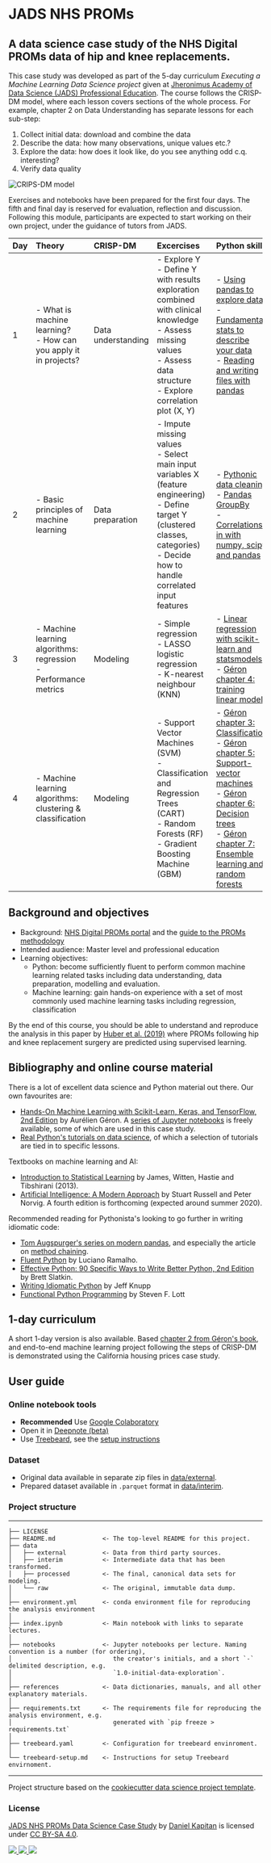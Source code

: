 # JADS NHS PROMs

## A data science case study of the NHS Digital PROMs data of hip and knee replacements.

This case study was developed as part of the 5-day curriculum _Executing a Machine Learning Data Science project_ given at [Jheronimus Academy of Data Science (JADS) Professional Education](https://jads.nl/business.html). The course follows the CRISP-DM model, where each lesson covers sections of the whole process. For example, chapter 2 on Data Understanding has separate lessons for each sub-step:

  1. Collect initial data: download and combine the data
  2. Describe the data: how many observations, unique values etc.?
  3. Explore the data: how does it look like, do you see anything odd c.q. interesting?
  4. Verify data quality

![CRIPS-DM model](https://github.com/dkapitan/jads-nhs-proms-hko/blob/master/references/crisp_visualguide.png?raw=true)

Exercises and notebooks have been prepared for the first four days. The fifth and final day is reserved for evaluation, reflection and discussion. Following this module, participants are expected to start working on their own project, under the guidance of tutors from JADS.

|Day |Theory |CRISP-DM |Excercises |Python skills|
|:---|:------|:--------|:----------|:------------|
|1 | - What is machine learning?<br>- How can you apply it in projects? | Data understanding | - Explore Y<br> - Define Y with results exploration combined with clinical knowledge<br> - Assess missing values<br> - Assess data structure<br> - Explore correlation plot (X, Y) | - [Using pandas to explore data](https://realpython.com/pandas-python-explore-dataset/)<br>- [Fundamental stats to describe your data](https://realpython.com/python-statistics/)<br>- [Reading and writing files with pandas](https://realpython.com/pandas-read-write-files/) |
|2 | - Basic principles of machine learning | Data preparation | - Impute missing values<br> - Select main input variables X (feature engineering)<br> - Define target Y (clustered classes, categories)<br> - Decide how to handle correlated input features | - [Pythonic data cleaning](https://realpython.com/python-data-cleaning-numpy-pandas/)<br>- [Pandas GroupBy](https://realpython.com/pandas-groupby/)<br> - [Correlations in with numpy, scipy and pandas](https://realpython.com/numpy-scipy-pandas-correlation-python/)|
|3 | - Machine learning algorithms: regression<br> - Performance metrics | Modeling | - Simple regression<br> - LASSO logistic regression<br> - K-nearest neighbour (KNN)<br>  | - [Linear regression with scikit-learn and statsmodels](https://realpython.com/linear-regression-in-python/)<br> - [Géron chapter 4: training linear models](https://github.com/ageron/handson-ml2/blob/master/04_training_linear_models.ipynb) |
|4 | - Machine learning algorithms: clustering & classification | Modeling | - Support Vector Machines (SVM)<br> - Classification and Regression Trees (CART)<br> - Random Forests (RF)<br> - Gradient Boosting Machine (GBM) | - [Géron chapter 3: Classification](https://github.com/ageron/handson-ml2/blob/master/03_classification.ipynb)<br>- [Géron chapter 5: Support-vector machines](https://github.com/ageron/handson-ml2/blob/master/05_support_vector_machines.ipynb)<br> - [Géron chapter 6: Decision trees](https://github.com/ageron/handson-ml2/blob/master/06_decision_trees.ipynb)<br> - [Géron chapter 7: Ensemble learning and random forests](https://github.com/ageron/handson-ml2/blob/master/07_ensemble_learning_and_random_forests.ipynb)|

## Background and objectives

* Background: [NHS Digital PROMs portal](https://digital.nhs.uk/data-and-information/data-tools-and-services/data-services/patient-reported-outcome-measures-proms#case-studies) and the [guide to the PROMs methodology](https://digital.nhs.uk/binaries/content/assets/legacy/pdf/g/t/proms_guide_v12.pdf)
* Intended audience: Master level and professional education
* Learning objectives:
  * Python: become sufficiently fluent to perform common machine learning related tasks including data understanding, data preparation, modelling and evaluation.
  * Machine learning: gain hands-on experience with a set of most commonly used machine learning tasks including regression, classification

By the end of this course, you should be able to understand and reproduce the analysis in this paper by [Huber et al. (2019)](https://github.com/dkapitan/jads-nhs-proms/blob/master/references/huber2019predicting.pdf) where PROMs following hip and knee replacement surgery are predicted using supervised learning.

## Bibliography and online course material

There is a lot of excellent data science and Python material out there. Our own favourites are:

* [Hands-On Machine Learning with Scikit-Learn, Keras, and TensorFlow, 2nd Edition](https://www.oreilly.com/library/view/hands-on-machine-learning/9781492032632/) by Aurélien Géron. A [series of Jupyter notebooks](https://github.com/ageron/handson-ml2) is freely available, some of which are used in this case study.
* [Real Python's tutorials on data science](https://realpython.com/tutorials/data-science/), of which a selection of tutorials are tied in to specific lessons.

Textbooks on machine learning and AI:

* [Introduction to Statistical Learning](http://faculty.marshall.usc.edu/gareth-james/ISL/) by James, Witten, Hastie and Tibshirani (2013).
* [Artificial Intelligence: A Modern Approach](http://aima.cs.berkeley.edu/) by Stuart Russell and Peter Norvig. A fourth edition is forthcoming (expected around summer 2020).

Recommended reading for Pythonista's looking to go further in writing idiomatic code:

* [Tom Augspurger's series on modern pandas](https://tomaugspurger.github.io/modern-1-intro), and especially the article on [method chaining](https://tomaugspurger.github.io/method-chaining).
* [Fluent Python](https://www.oreilly.com/library/view/fluent-python/9781491946237/) by Luciano Ramalho.
* [Effective Python: 90 Specific Ways to Write Better Python, 2nd Edition](https://www.oreilly.com/library/view/effective-python-90/9780134854717/) by Brett Slatkin.
* [Writing Idiomatic Python](https://www.jeffknupp.com/writing-idiomatic-python-ebook/) by Jeff Knupp
* [Functional Python Programming](https://www.packtpub.com/eu/application-development/functional-python-programming-second-edition) by Steven F. Lott

## 1-day curriculum

A short 1-day version is also available. Based [chapter 2 from Géron's book](https://github.com/ageron/handson-ml2/blob/master/02_end_to_end_machine_learning_project.ipynb), and end-to-end machine learning project following the steps of CRISP-DM is demonstrated using the California housing prices case study.

## User guide

### Online notebook tools

* **Recommended** Use [Google Colaboratory](https://colab.research.google.com/github/dkapitan/jads-nhs-proms/blob/master/index.ipynb)
* Open it in [Deepnote (beta)](https://beta.deepnote.com/launch?template=data-science&url=https%3A//github.com/dkapitan/jads-nhs-proms/blob/master/index.ipynb)
* Use [Treebeard](https://treebeard.io/), see the [setup instructions](https://colab.research.google.com/github/dkapitan/jads-nhs-proms/blob/master/treebeard-setup.md)

### Dataset

* Original data available in separate zip files in [data/external](https://github.com/dkapitan/jads-nhs-proms/tree/master/data/external).
* Prepared dataset available in `.parquet` format in [data/interim](https://github.com/dkapitan/jads-nhs-proms/tree/master/data/interim).

### Project structure

---

    ├── LICENSE
    ├── README.md             <- The top-level README for this project.
    ├── data
    │   ├── external          <- Data from third party sources.
    │   ├── interim           <- Intermediate data that has been transformed.
    │   ├── processed         <- The final, canonical data sets for modeling.
    │   └── raw               <- The original, immutable data dump.
    │
    ├── environment.yml       <- conda environment file for reproducing the analysis environment
    │
    ├── index.ipynb           <- Main notebook with links to separate lectures.
    │
    ├── notebooks             <- Jupyter notebooks per lecture. Naming convention is a number (for ordering),
    │                            the creator's initials, and a short `-` delimited description, e.g.
    │                            `1.0-initial-data-exploration`.
    │
    ├── references            <- Data dictionaries, manuals, and all other explanatory materials.
    │
    ├── requirements.txt      <- The requirements file for reproducing the analysis environment, e.g.
    │                            generated with `pip freeze > requirements.txt`
    │
    ├── treebeard.yaml        <- Configuration for treebeard envinroment.
    │
    └── treebeard-setup.md    <- Instructions for setup Treebeard envirnoment.

---
Project structure based on the [cookiecutter data science project template](https://drivendata.github.io/cookiecutter-data-science/).

### License

[JADS NHS PROMs Data Science Case Study](www.github.com/dkapitan/jads-nhs-proms) by [Daniel Kapitan](www.linkedin.com/in/dkapitan) is licensed under [CC BY-SA 4.0](https://creativecommons.org/licenses/by-sa/4.0).

[![](https://mirrors.creativecommons.org/presskit/icons/cc.svg?ref=chooser-v1) ![](https://mirrors.creativecommons.org/presskit/icons/by.svg?ref=chooser-v1) ![](https://mirrors.creativecommons.org/presskit/icons/sa.svg?ref=chooser-v1)](https://creativecommons.org/licenses/by-sa/4.0)
